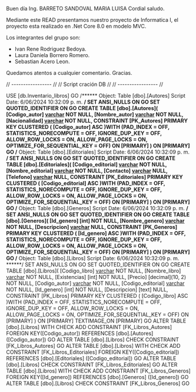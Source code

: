 Buen día Ing. BARRETO SANDOVAL MARIA LUISA
Cordial saludo.

Mediante este READ presentamos nuestro proyecto de Informatica I, el proyecto esta realizado en .Net Core 8.0 en modelo MVC.

Los integrantes del grupo son:

-  Ivan Rene Rodriguez Bedoya.
-  Laura Daniela Borrero Romero.
-  Sebastian Acero Leon.

Quedamos atentos a cualquier comentario.
Gracias.





// ----------------- //
// Script cración DB //
// ----------------- //

USE [db.Inventario_libros]
GO
/****** Object:  Table [dbo].[Autores]    Script Date: 6/06/2024 10:32:09 p. m. ******/
SET ANSI_NULLS ON
GO
SET QUOTED_IDENTIFIER ON
GO
CREATE TABLE [dbo].[Autores](
	[Codigo_autor] [varchar](6) NOT NULL,
	[Nombre_autor] [varchar](50) NOT NULL,
	[Nacionalidad] [varchar](50) NOT NULL,
 CONSTRAINT [PK_Autores] PRIMARY KEY CLUSTERED 
(
	[Codigo_autor] ASC
)WITH (PAD_INDEX = OFF, STATISTICS_NORECOMPUTE = OFF, IGNORE_DUP_KEY = OFF, ALLOW_ROW_LOCKS = ON, ALLOW_PAGE_LOCKS = ON, OPTIMIZE_FOR_SEQUENTIAL_KEY = OFF) ON [PRIMARY]
) ON [PRIMARY]
GO
/****** Object:  Table [dbo].[Editoriales]    Script Date: 6/06/2024 10:32:09 p. m. ******/
SET ANSI_NULLS ON
GO
SET QUOTED_IDENTIFIER ON
GO
CREATE TABLE [dbo].[Editoriales](
	[Codigo_editorial] [varchar](6) NOT NULL,
	[Nombre_editorial] [varchar](30) NOT NULL,
	[Contacto] [varchar](30) NULL,
	[Telefono] [varchar](9) NULL,
 CONSTRAINT [PK_Editoriales] PRIMARY KEY CLUSTERED 
(
	[Codigo_editorial] ASC
)WITH (PAD_INDEX = OFF, STATISTICS_NORECOMPUTE = OFF, IGNORE_DUP_KEY = OFF, ALLOW_ROW_LOCKS = ON, ALLOW_PAGE_LOCKS = ON, OPTIMIZE_FOR_SEQUENTIAL_KEY = OFF) ON [PRIMARY]
) ON [PRIMARY]
GO
/****** Object:  Table [dbo].[Generos]    Script Date: 6/06/2024 10:32:09 p. m. ******/
SET ANSI_NULLS ON
GO
SET QUOTED_IDENTIFIER ON
GO
CREATE TABLE [dbo].[Generos](
	[Id_genero] [int] NOT NULL,
	[Nombre_genero] [varchar](40) NOT NULL,
	[Descripcion] [varchar](100) NULL,
 CONSTRAINT [PK_Generos] PRIMARY KEY CLUSTERED 
(
	[Id_genero] ASC
)WITH (PAD_INDEX = OFF, STATISTICS_NORECOMPUTE = OFF, IGNORE_DUP_KEY = OFF, ALLOW_ROW_LOCKS = ON, ALLOW_PAGE_LOCKS = ON, OPTIMIZE_FOR_SEQUENTIAL_KEY = OFF) ON [PRIMARY]
) ON [PRIMARY]
GO
/****** Object:  Table [dbo].[Libros]    Script Date: 6/06/2024 10:32:09 p. m. ******/
SET ANSI_NULLS ON
GO
SET QUOTED_IDENTIFIER ON
GO
CREATE TABLE [dbo].[Libros](
	[Codigo_libro] [varchar](9) NOT NULL,
	[Nombre_libro] [varchar](50) NOT NULL,
	[Existencias] [int] NOT NULL,
	[Precio] [decimal](10, 2) NOT NULL,
	[Codigo_autor] [varchar](6) NOT NULL,
	[Codigo_editorial] [varchar](6) NOT NULL,
	[Id_genero] [int] NOT NULL,
	[Descripcion] [text] NULL,
 CONSTRAINT [PK_Libros] PRIMARY KEY CLUSTERED 
(
	[Codigo_libro] ASC
)WITH (PAD_INDEX = OFF, STATISTICS_NORECOMPUTE = OFF, IGNORE_DUP_KEY = OFF, ALLOW_ROW_LOCKS = ON, ALLOW_PAGE_LOCKS = ON, OPTIMIZE_FOR_SEQUENTIAL_KEY = OFF) ON [PRIMARY]
) ON [PRIMARY] TEXTIMAGE_ON [PRIMARY]
GO
ALTER TABLE [dbo].[Libros]  WITH CHECK ADD  CONSTRAINT [FK_Libros_Autores] FOREIGN KEY([Codigo_autor])
REFERENCES [dbo].[Autores] ([Codigo_autor])
GO
ALTER TABLE [dbo].[Libros] CHECK CONSTRAINT [FK_Libros_Autores]
GO
ALTER TABLE [dbo].[Libros]  WITH CHECK ADD  CONSTRAINT [FK_Libros_Editoriales] FOREIGN KEY([Codigo_editorial])
REFERENCES [dbo].[Editoriales] ([Codigo_editorial])
GO
ALTER TABLE [dbo].[Libros] CHECK CONSTRAINT [FK_Libros_Editoriales]
GO
ALTER TABLE [dbo].[Libros]  WITH CHECK ADD  CONSTRAINT [FK_Libros_Generos] FOREIGN KEY([Id_genero])
REFERENCES [dbo].[Generos] ([Id_genero])
GO
ALTER TABLE [dbo].[Libros] CHECK CONSTRAINT [FK_Libros_Generos]
GO
